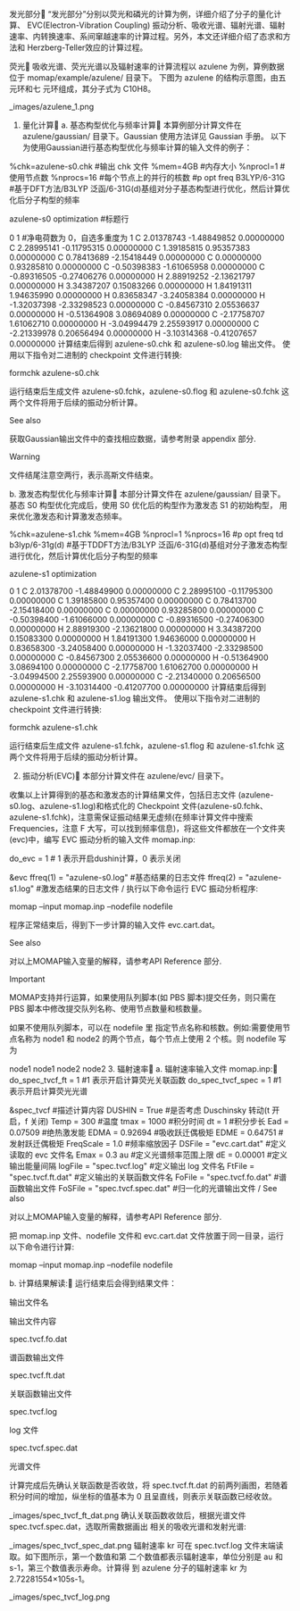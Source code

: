 发光部分
“发光部分”分别以荧光和磷光的计算为例，详细介绍了分子的量化计算、 EVC(Electron-Vibration Coupling) 振动分析、吸收光谱、辐射光谱、辐射速率、内转换速率、系间窜越速率的计算过程。另外，本文还详细介绍了态求和方法和 Herzberg-Teller效应的计算过程。

荧光
吸收光谱、荧光光谱以及辐射速率的计算流程以 azulene 为例，算例数据位于 momap/example/azulene/ 目录下。 下图为 azulene 的结构示意图，由五元环和七 元环组成，其分子式为 C10H8。

_images/azulene_1.png
1. 量化计算
a. 基态构型优化与频率计算
本算例部分计算文件在 azulene/gaussian/ 目录下。Gaussian 使用方法详见 Gaussian 手册。 以下为使用Gaussian进行基态构型优化与频率计算的输入文件的例子：

%chk=azulene-s0.chk         #输出 chk 文件
%mem=4GB                    #内存大小
%nprocl=1                   #使用节点数
%nprocs=16                  #每个节点上的并行的核数
#p opt freq B3LYP/6-31G     #基于DFT方法/B3LYP 泛函/6-31G(d)基组对分子基态构型进行优化，然后计算优化后分子构型的频率

azulene-s0 optimization     #标题行

0 1                         #净电荷数为 0，自选多重度为 1
 C                  2.01378743   -1.48849852    0.00000000
 C                  2.28995141   -0.11795315    0.00000000
 C                  1.39185815    0.95357383    0.00000000
 C                  0.78413689   -2.15418449    0.00000000
 C                  0.00000000    0.93285810    0.00000000
 C                 -0.50398383   -1.61065958    0.00000000
 C                 -0.89316505   -0.27406276    0.00000000
 H                  2.88919252   -2.13621797    0.00000000
 H                  3.34387207    0.15083266    0.00000000
 H                  1.84191311    1.94635990    0.00000000
 H                  0.83658347   -3.24058384    0.00000000
 H                 -1.32037398   -2.33298523    0.00000000
 C                 -0.84567310    2.05536637    0.00000000
 H                 -0.51364908    3.08694089    0.00000000
 C                 -2.17758707    1.61062710    0.00000000
 H                 -3.04994479    2.25593917    0.00000000
 C                 -2.21339978    0.20656494    0.00000000
 H                 -3.10314368   -0.41207657    0.00000000
计算结束后得到 azulene-s0.chk 和 azulene-s0.log 输出文件。 使用以下指令对二进制的 checkpoint 文件进行转换:

formchk azulene-s0.chk

运行结束后生成文件 azulene-s0.fchk，azulene-s0.flog 和 azulene-s0.fchk 这两个文件将用于后续的振动分析计算。

See also

获取Gaussian输出文件中的查找相应数据，请参考附录 appendix 部分.

Warning

文件结尾注意空两行，表示高斯文件结束。

b. 激发态构型优化与频率计算
本部分计算文件在 azulene/gaussian/ 目录下。 基态 S0 构型优化完成后，使用 S0 优化后的构型作为激发态 S1 的初始构型， 用来优化激发态和计算激发态频率。

%chk=azulene-s1.chk
%mem=4GB
%nprocl=1
%nprocs=16
#p opt freq td b3lyp/6-31g(d)   #基于TDDFT方法/B3LYP 泛函/6-31G(d)基组对分子激发态构型进行优化，然后计算优化后分子构型的频率

azulene-s1 optimization

0 1
 C                  2.01378700   -1.48849900    0.00000000
 C                  2.28995100   -0.11795300    0.00000000
 C                  1.39185800    0.95357400    0.00000000
 C                  0.78413700   -2.15418400    0.00000000
 C                  0.00000000    0.93285800    0.00000000
 C                 -0.50398400   -1.61066000    0.00000000
 C                 -0.89316500   -0.27406300    0.00000000
 H                  2.88919300   -2.13621800    0.00000000
 H                  3.34387200    0.15083300    0.00000000
 H                  1.84191300    1.94636000    0.00000000
 H                  0.83658300   -3.24058400    0.00000000
 H                 -1.32037400   -2.33298500    0.00000000
 C                 -0.84567300    2.05536600    0.00000000
 H                 -0.51364900    3.08694100    0.00000000
 C                 -2.17758700    1.61062700    0.00000000
 H                 -3.04994500    2.25593900    0.00000000
 C                 -2.21340000    0.20656500    0.00000000
 H                 -3.10314400   -0.41207700    0.00000000
计算结束后得到 azulene-s1.chk 和 azulene-s1.log 输出文件。 使用以下指令对二进制的 checkpoint 文件进行转换:

formchk azulene-s1.chk

运行结束后生成文件 azulene-s1.fchk，azulene-s1.flog 和 azulene-s1.fchk 这两个文件将用于后续的振动分析计算。

2. 振动分析(EVC)
本部分计算文件在 azulene/evc/ 目录下。

收集以上计算得到的基态和激发态的计算结果文件，包括日志文件 (azulene-s0.log、azulene-s1.log)和格式化的 Checkpoint 文件(azulene-s0.fchk、 azulene-s1.fchk)，注意需保证振动结果无虚频(在频率计算文件中搜索 Frequencies，注意 F 大写，可以找到频率信息)，将这些文件都放在一个文件夹 (evc)中，编写 EVC 振动分析的输入文件 momap.inp:

do_evc          = 1                      # 1 表示开启dushin计算，0 表示关闭

&evc
  ffreq(1)      = "azulene-s0.log"       #基态结果的日志文件
  ffreq(2)      = "azulene-s1.log"       #激发态结果的日志文件
/
执行以下命令运行 EVC 振动分析程序:

momap –input momap.inp –nodefile nodefile

程序正常结束后，得到下一步计算的输入文件 evc.cart.dat。

See also

对以上MOMAP输入变量的解释，请参考API Reference 部分.

Important

MOMAP支持并行运算，如果使用队列脚本(如 PBS 脚本)提交任务，则只需在 PBS 脚本中修改提交队列名称、使用节点数量和核数量。

如果不使用队列脚本，可以在 nodefile 里 指定节点名称和核数。例如:需要使用节点名称为 node1 和 node2 的两个节点，每个节点上使用 2 个核。则 nodefile 写为

node1
node1
node2
node2
3. 辐射速率
a. 辐射速率输入文件 momap.inp:
do_spec_tvcf_ft   = 1                   #1 表示开启计算荧光关联函数
do_spec_tvcf_spec = 1                   #1 表示开启计算荧光光谱

&spec_tvcf                              #描述计算内容
  DUSHIN       = True                    #是否考虑 Duschinsky 转动(t 开启，f 关闭)
  Temp         = 300                     #温度
  tmax         = 1000                    #积分时间
  dt           = 1                       #积分步长
  Ead          = 0.07509                 #绝热激发能
  EDMA         = 0.92694                 #吸收跃迁偶极矩
  EDME         = 0.64751                 #发射跃迁偶极矩
  FreqScale    = 1.0                     #频率缩放因子
  DSFile       = "evc.cart.dat"          #定义读取的 evc 文件名
  Emax         = 0.3 au                  #定义光谱频率范围上限
  dE           = 0.00001                 #定义输出能量间隔
  logFile      = "spec.tvcf.log"         #定义输出 log 文件名
  FtFile       = "spec.tvcf.ft.dat"      #定义输出的关联函数文件名
  FoFile       = "spec.tvcf.fo.dat"      #谱函数输出文件
  FoSFile      = "spec.tvcf.spec.dat"    #归一化的光谱输出文件
/
See also

对以上MOMAP输入变量的解释，请参考API Reference 部分.

把 momap.inp 文件、nodefile 文件和 evc.cart.dat 文件放置于同一目录，运行以下命令进行计算:

momap –input momap.inp –nodefile nodefile

b. 计算结果解读:
运行结束后会得到结果文件：

输出文件名

输出文件内容

spec.tvcf.fo.dat

谱函数输出文件

spec.tvcf.ft.dat

关联函数输出文件

spec.tvcf.log

log 文件

spec.tvcf.spec.dat

光谱文件

计算完成后先确认关联函数是否收敛，将 spec.tvcf.ft.dat 的前两列画图，若随着积分时间的增加，纵坐标的值基本为 0 且呈直线，则表示关联函数已经收敛。

_images/spec_tvcf_ft_dat.png
确认关联函数收敛后，根据光谱文件 spec.tvcf.spec.dat，选取所需数据画出 相关的吸收光谱和发射光谱:

_images/spec_tvcf_spec_dat.png
辐射速率 kr 可在 spec.tvcf.log 文件末端读取。如下图所示，第一个数值和第 二个数值都表示辐射速率，单位分别是 au 和 s-1，第三个数值表示寿命。计算得 到 azulene 分子的辐射速率 kr 为 2.72281554×105s-1。

_images/spec_tvcf_log.png